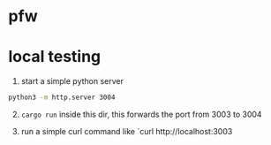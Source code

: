 # pfw

# local testing

1. start a simple python server

```bash
python3 -m http.server 3004
```

2. `cargo run` inside this dir, this forwards the port from 3003 to 3004

3. run a simple curl command like `curl http://localhost:3003
